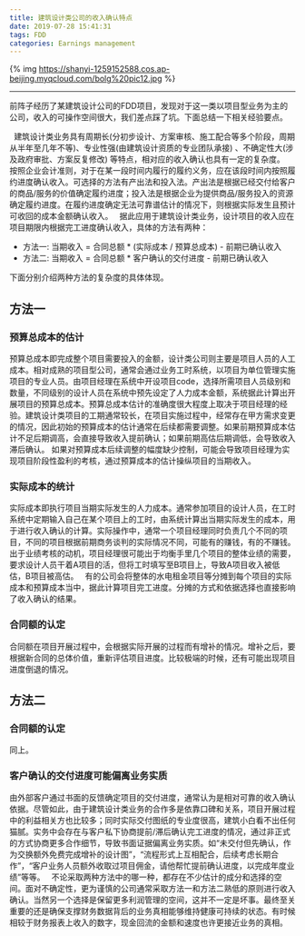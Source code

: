 ```yaml
---
title: 建筑设计类公司的收入确认特点
date: 2019-07-28 15:41:31
tags: FDD
categories: Earnings management
---
```


{% img https://shanyi-1259152588.cos.ap-beijing.myqcloud.com/bolg%20pic12.jpg %}

----


前阵子经历了某建筑设计公司的FDD项目，发现对于这一类以项目型业务为主的公司，收入的可操作空间很大，我们差点踩了坑。下面总结一下相关经验要点。

<!-- more -->
 
建筑设计类业务具有周期长(分初步设计、方案审核、施工配合等多个阶段，周期从半年至几年不等)、专业性强(由建筑设计资质的专业团队承接) 、不确定性大(涉及政府审批、方案反复修改) 等特点，相对应的收入确认也具有一定的复杂度。
 
按照企业会计准则，对于在某一段时间内履行的履约义务，应在该段时间内按照履约进度确认收入。可选择的方法有产出法和投入法。产出法是根据已经交付给客户的商品/服务的价值确定履约进度；投入法是根据企业为提供商品/服务投入的资源确定履约进度。在履约进度确定无法可靠谱估计的情况下，则根据实际发生且预计可收回的成本金额确认收入。
 
据此应用于建筑设计类业务，设计项目的收入应在项目期限内根据完工进度确认收入，具体的方法有两种：
* 方法一: 当期收入 = 合同总额 \* (实际成本 / 预算总成本) - 前期已确认收入   
* 方法二: 当期收入 = 合同总额 \* 客户确认的交付进度 - 前期已确认收入

下面分别介绍两种方法的复杂度的具体体现。

## 方法一
### 预算总成本的估计
预算总成本即完成整个项目需要投入的金额，设计类公司则主要是项目人员的人工成本。相对成熟的项目型公司，通常会通过业务工时系统，以项目为单位管理实施项目的专业人员。由项目经理在系统中开设项目code，选择所需项目人员级别和数量，不同级别的设计人员在系统中预先设定了人力成本金额，系统据此计算出开展项目的预算总成本。预算总成本估计的准确度很大程度上取决于项目经理的经验。建筑设计类项目的工期通常较长，在项目实施过程中，经常存在甲方需求变更的情况，因此初始的预算成本的估计通常在后续都需要调整。如果前期预算成本估计不足后期调高，会直接导致收入提前确认；如果前期高估后期调低，会导致收入滞后确认。
如果对预算成本后续调整的幅度缺少控制，可能会导致项目经理为实现项目阶段性盈利的考核，通过预算成本的估计操纵项目的当期收入。
 
### 实际成本的统计
实际成本即执行项目当期实际发生的人力成本。通常参加项目的设计人员，在工时系统中定期输入自己在某个项目上的工时，由系统计算出当期实际发生的成本，用于进行收入确认的计算。实际操作中，通常一个项目经理同时负责几个不同的项目，不同的项目根据前期商务谈判的实际情况不同，可能有的赚钱，有的不赚钱。出于业绩考核的动机，项目经理很可能出于均衡手里几个项目的整体业绩的需要，要求设计人员干着A项目的活，但将工时填写至B项目上，导致A项目收入被低估，B项目被高估。
 
有的公司会将整体的水电租金项目等分摊到每个项目的实际成本和预算成本当中，据此计算项目完工进度。分摊的方式和依据选择也直接影响了收入确认的结果。

### 合同额的认定
合同额在项目开展过程中，会根据实际开展的过程而有增补的情况。增补之后，要根据新合同的总体价值，重新评估项目进度。比较极端的时候，还有可能出现项目进度倒退的情况。
 
## 方法二
### 合同额的认定
同上。
 
### 客户确认的交付进度可能偏离业务实质
由外部客户通过书面的反馈确定项目的交付进度，通常认为是相对可靠的收入确认依据。尽管如此，由于建筑设计类业务的合作多是依靠口碑和关系，项目开展过程中的利益相关方也比较多；同时实际交付图纸的专业度很高，建筑小白看不出任何猫腻。实务中会存在与客户私下协商提前/滞后确认完工进度的情况，通过非正式的方式协商更多合作细节，导致书面证据偏离业务实质。如“未交付但先确认，作为交换额外免费完成增补的设计图”，“流程形式上互相配合，后续考虑长期合作”，“客户业务人员额外收取过项目佣金，请他帮忙提前确认进度，以完成年度业绩”等等。
 
不论采取两种方法中的哪一种，都存在不少估计的成分和选择的空间。面对不确定性，更为谨慎的公司通常采取方法一和方法二熟低的原则进行收入确认。当然另一个选择是保留更多利润管理的空间，这并不一定是坏事。最终至关重要的还是确保支撑财务数据背后的业务真相能够维持健康可持续的状态。有时候相较于财务报表上收入的数字，现金回流的金额和速度也许更接近业务的真相。
